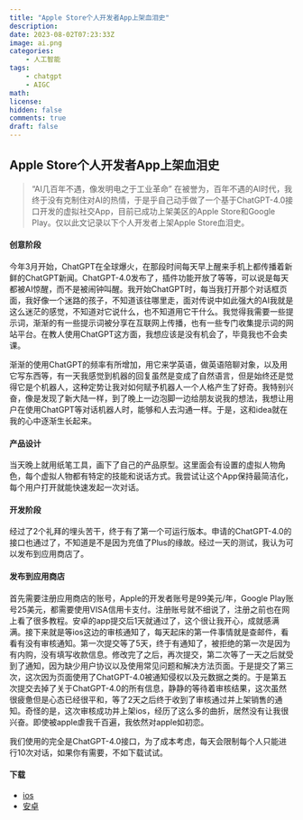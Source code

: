```yaml
---
title: "Apple Store个人开发者App上架血泪史"
description: 
date: 2023-08-02T07:23:33Z
image: ai.png
categories:
    - 人工智能
tags:
    - chatgpt
    - AIGC
math: 
license: 
hidden: false
comments: true
draft: false
---
```


## Apple Store个人开发者App上架血泪史

> “AI几百年不遇，像发明电之于工业革命”
在被誉为，百年不遇的AI时代，我终于没有克制住对AI的热情，于是乎自己动手做了一个基于ChatGPT-4.0接口开发的虚拟社交App，目前已成功上架美区的Apple Store和Google Play。仅以此文记录以下个人开发者上架Apple Store血泪史。


#### 创意阶段


今年3月开始，ChatGPT在全球爆火，在那段时间每天早上醒来手机上都传播着新鲜的ChatGPT新闻。ChatGPT-4.0发布了，插件功能开放了等等，可以说是每天都被AI惊醒，而不是被闹钟叫醒。我开始ChatGPT时，每当我打开那个对话框页面，我好像一个迷路的孩子，不知道该往哪里走，面对传说中如此强大的AI我就是这么迷茫的感觉，不知道对它说什么，也不知道用它干什么。我觉得我需要一些提示词，渐渐的有一些提示词被分享在互联网上传播，也有一些专门收集提示词的网站平台。在教人使用ChatGPT这方面，我想应该是没有机会了，毕竟我也不会卖课。

渐渐的使用ChatGPT的频率有所增加，用它来学英语，做英语陪聊对象，以及用它写东西等，有一天我感觉到机器的回复虽然是变成了自然语言，但是始终还是觉得它是个机器人，这种定势让我对如何赋予机器人一个人格产生了好奇。我特别兴奋，像是发现了新大陆一样，到了晚上一边泡脚一边给朋友说我的想法，我想让用户在使用ChatGPT等对话机器人时，能够和人去沟通一样。于是，这和idea就在我的心中逐渐生长起来。

#### 产品设计

当天晚上就用纸笔工具，画下了自己的产品原型。这里面会有设置的虚拟人物角色，每个虚拟人物都有特定的技能和说话方式。我尝试让这个App保持最简洁化，每个用户打开就能快速发起一次对话。

#### 开发阶段

经过了2个礼拜的埋头苦干，终于有了第一个可运行版本。申请的ChatGPT-4.0的接口也通过了，不知道是不是因为充值了Plus的缘故。经过一天的测试，我认为可以发布到应用商店了。

#### 发布到应用商店

首先需要注册应用商店的账号，Apple的开发者账号是99美元/年，Google Play账号25美元，都需要使用VISA信用卡支付。注册账号就不细说了，注册之前也在网上看了很多教程。安卓的app提交后1天就通过了，这个很让我开心，成就感满满。接下来就是等ios这边的审核通知了，每天起床的第一件事情就是查邮件，看看有没有审核通知。第一次提交等了5天，终于有通知了，被拒绝的第一次是因为有内购，没有填写收款信息。修改完了之后，再次提交，第二次等了一天之后就受到了通知，因为缺少用户协议以及使用常见问题和解决方法页面。于是提交了第三次，这次因为页面使用了ChatGPT-4.0被通知侵权以及元数据之类的。于是第五次提交去掉了关于ChatGPT-4.0的所有信息，静静的等待着审核结果，这次虽然很疲惫但是心态已经很平和，等了2天之后终于收到了审核通过并上架销售的通知。奇怪的是，这次审核成功并上架ios，经历了这么多的曲折，居然没有让我很兴奋。即使被apple虐我千百遍，我依然对apple如初恋。

我们使用的完全是ChatGPT-4.0接口，为了成本考虑，每天会限制每个人只能进行10次对话，如果你有需要，不如下载试试。

#### 下载


- [ios](https://apps.apple.com/us/app/pokeai/id6449488376)
- [安卓](https://play.google.com/store/apps/details?id=cn.itianxia.chatme)